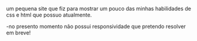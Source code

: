 um pequena site que fiz para mostrar um pouco das minhas habilidades de css e html que possuo atualmente. 


-no presento momento não possui responsividade que pretendo resolver em breve!
